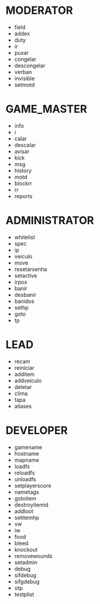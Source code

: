 
# MODERATOR
- field
- addex
- duty
- ir
- puxar
- congelar
- descongelar
- verban
- invisible
- setmotd

# GAME_MASTER
- info
- i
- calar
- descalar
- avisar
- kick
- msg
- history
- motd
- blockrr
- rr
- reports

# ADMINISTRATOR
- whitelist
- spec
- ip
- veiculo
- move
- resetarsenha
- setactive
- irpos
- banir
- desbanir
- banidos
- sethp
- goto
- tp

# LEAD
- recam
- reiniciar
- additem
- addveiculo
- deletar
- clima
- tapa
- aliases

# DEVELOPER
- gamename
- hostname
- mapname
- loadfs
- reloadfs
- unloadfs
- setplayerscore
- nametags
- gotoitem
- destroyitemid
- addloot
- setitemhp
- vw
- iw
- food
- bleed
- knockout
- removewounds
- setadmin
- debug
- sifdebug
- sifgdebug
- otp
- testplist
